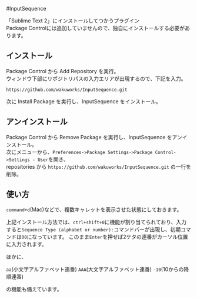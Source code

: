 #InputSequence

「Sublime Text 2」にインストールしてつかうプラグイン  
Package Controlには追加していませんので、独自にインストールする必要があります。

## インストール
Package Control から Add Repository を実行。  
ウィンドウ下部にリポジトリパスの入力エリアが出現するので、下記を入力。  

    https://github.com/wakuworks/InputSequence.git

次に Install Package を実行し、InputSequence をインストール。

## アンインストール
Package Control から Remove Package を実行し、InputSequence をアンインストール。  
次にメニューから、`Preferences->Package Settings->Package Control->Settings - User`を開き、  
repositories から `https://github.com/wakuworks/InputSequence.git` の一行を削除。

## 使い方
`command+d`(Mac)などで、複数キャレットを表示させた状態にしておきます。

上記インストール方法では、`ctrl+shift+0`に機能が割り当てられており、入力すると`Sequence Type (alphabet or number):`コマンドバーが出現し、初期コマンドは`00`になっています。
このまま`Enter`を押せば2ケタの連番がカーソル位置に入力されます。

ほかに、

`aa`(小文字アルファベット連番)
`AAA`(大文字アルファベット連番)
`-10`(10からの降順連番)

の機能も備えています。

